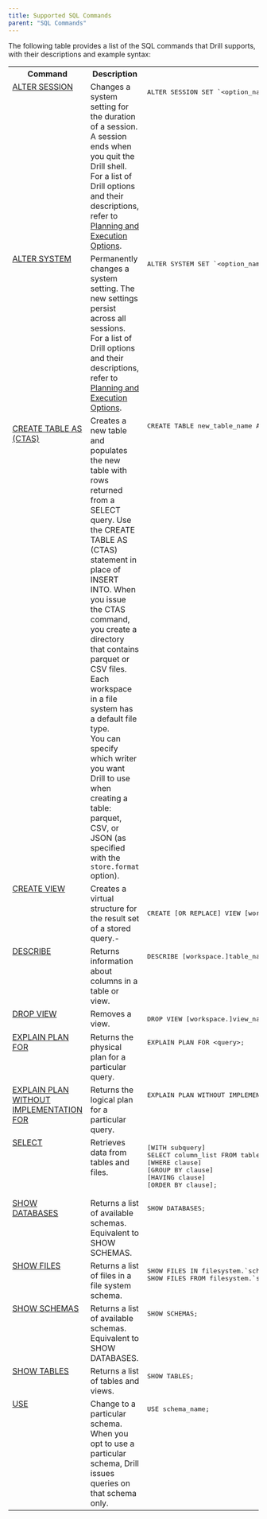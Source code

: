 ```yaml
---
title: Supported SQL Commands
parent: "SQL Commands"
---
```

The following table provides a list of the SQL commands that Drill supports,
with their descriptions and example syntax:

<table style='table-layout:fixed;width:100%'>
    <tr><th >Command</th><th >Description</th><th >Syntax</th></tr><tr><td valign="top" width="15%"><a href="/docs/alter-session">ALTER SESSION</a></td><td valign="top" width="60%">Changes a system setting for the duration of a session. A session ends when you quit the Drill shell. For a list of Drill options and their descriptions, refer to <a href="/docs/planning-and-execution-options">Planning and Execution Options</a>.</td><td valign="top"><pre>ALTER SESSION SET `&lt;option_name&gt;`=&lt;value&gt;;</pre></td></tr><tr><td valign="top" ><a href="/docs/alter-system">ALTER SYSTEM</a></td><td valign="top" >Permanently changes a system setting. The new settings persist across all sessions. For a list of Drill options and their descriptions, refer to <a href="/docs/planning-and-execution-options">Planning and Execution Options</a>.</td><td valign="top" ><pre>ALTER SYSTEM SET `&lt;option_name&gt;`=&lt;value&gt;;</pre></td></tr><tr><td valign="top" ><p><a href="/docs/create-table-as--ctas">CREATE TABLE AS<br />(CTAS)</a></p></td><td valign="top" >Creates a new table and populates the new table with rows returned from a SELECT query. Use the CREATE TABLE AS (CTAS) statement in place of INSERT INTO. When you issue the CTAS command, you create a directory that contains parquet or CSV files. Each workspace in a file system has a default file type.<br />You can specify which writer you want Drill to use when creating a table: parquet, CSV, or JSON (as specified with the <code>store.format</code> option).</td><td valign="top" ><pre class="programlisting">CREATE TABLE new_table_name AS &lt;query&gt;;</pre></td></tr><tr><td - valign="top" ><a href="/docs/create-view">CREATE VIEW </a></td><td - valign="top" >Creates a virtual structure for the result set of a stored query.-</td><td -valign="top" ><pre>CREATE [OR REPLACE] VIEW [workspace.]view_name [ (column_name [, ...]) ] AS &lt;query&gt;;</pre></td></tr><tr><td  valign="top" ><a href="/docs/describe">DESCRIBE</a></td><td  valign="top" >Returns information about columns in a table or view.</td><td valign="top" ><pre>DESCRIBE [workspace.]table_name|view_name</pre></td></tr><tr><td valign="top" ><a href="/docs/drop-view-command">DROP VIEW</a></td><td valign="top" >Removes a view.</td><td valign="top" ><pre>DROP VIEW [workspace.]view_name ;</pre></td></tr><tr><td  valign="top" ><a href="/docs/explain">EXPLAIN PLAN FOR</a></td><td valign="top" >Returns the physical plan for a particular query.</td><td valign="top" ><pre>EXPLAIN PLAN FOR &lt;query&gt;;</pre></td></tr><tr><td valign="top" ><a href="/docs/explain">EXPLAIN PLAN WITHOUT IMPLEMENTATION FOR</a></td><td valign="top" >Returns the logical plan for a particular query.</td><td  valign="top" ><pre>EXPLAIN PLAN WITHOUT IMPLEMENTATION FOR &lt;query&gt;;</pre></td></tr><tr><td colspan="1" valign="top" ><a href="/docs/select" rel="nofollow">SELECT</a></td><td valign="top" >Retrieves data from tables and files.</td><td  valign="top" ><pre>[WITH subquery]<br />SELECT column_list FROM table_name <br />[WHERE clause]<br />[GROUP BY clause]<br />[HAVING clause]<br />[ORDER BY clause];</pre></td></tr><tr><td  valign="top" ><a href="/docs/show-databases-and-show-schemas">SHOW DATABASES </a></td><td valign="top" >Returns a list of available schemas. Equivalent to SHOW SCHEMAS.</td><td valign="top" ><pre>SHOW DATABASES;</pre></td></tr><tr><td valign="top" ><a href="/docs/show-files" >SHOW FILES</a></td><td valign="top" >Returns a list of files in a file system schema.</td><td valign="top" ><pre>SHOW FILES IN filesystem.`schema_name`;<br />SHOW FILES FROM filesystem.`schema_name`;</pre></td></tr><tr><td valign="top" ><a href="/docs/show-databases-and-show-schemas">SHOW SCHEMAS</a></td><td - valign="top" >Returns a list of available schemas. Equivalent to SHOW DATABASES.</td><td valign="top" ><pre>SHOW SCHEMAS;</pre></td></tr><tr><td valign="top" ><a href="/docs/show-tables">SHOW TABLES</a></td><td valign="top" >Returns a list of tables and views.</td><td valign="top" ><pre>SHOW TABLES;</pre></td></tr><tr><td valign="top" ><a href="/docs/use">USE</a></td><td valign="top" >Change to a particular schema. When you opt to use a particular schema, Drill issues queries on that schema only.</td><td valign="top" ><pre>USE schema_name;</pre></td></tr></table>
